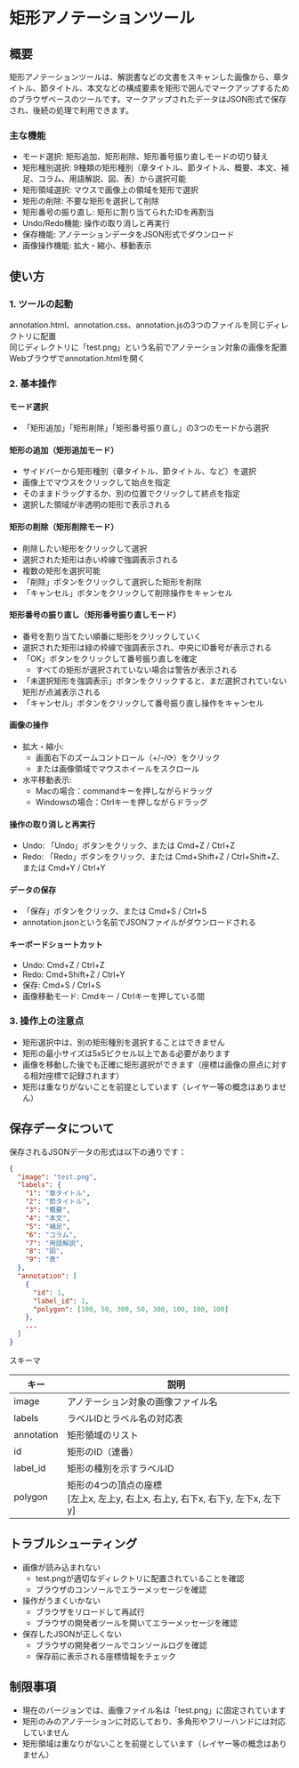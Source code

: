 矩形アノテーションツール
===
## 概要

矩形アノテーションツールは、解説書などの文書をスキャンした画像から、章タイトル、節タイトル、本文などの構成要素を矩形で囲んでマークアップするためのブラウザベースのツールです。マークアップされたデータはJSON形式で保存され、後続の処理で利用できます。

### 主な機能

- モード選択: 矩形追加、矩形削除、矩形番号振り直しモードの切り替え
- 矩形種別選択: 9種類の矩形種別（章タイトル、節タイトル、概要、本文、補足、コラム、用語解説、図、表）から選択可能
- 矩形領域選択: マウスで画像上の領域を矩形で選択
- 矩形の削除: 不要な矩形を選択して削除
- 矩形番号の振り直し: 矩形に割り当てられたIDを再割当
- Undo/Redo機能: 操作の取り消しと再実行
- 保存機能: アノテーションデータをJSON形式でダウンロード
- 画像操作機能: 拡大・縮小、移動表示

## 使い方

### 1. ツールの起動

annotation.html、annotation.css、annotation.jsの3つのファイルを同じディレクトリに配置  
同じディレクトリに「test.png」という名前でアノテーション対象の画像を配置  
Webブラウザでannotation.htmlを開く  

### 2. 基本操作

#### モード選択
- 「矩形追加」「矩形削除」「矩形番号振り直し」の3つのモードから選択

#### 矩形の追加（矩形追加モード）
- サイドバーから矩形種別（章タイトル、節タイトル、など）を選択  
- 画像上でマウスをクリックして始点を指定  
- そのままドラッグするか、別の位置でクリックして終点を指定
- 選択した領域が半透明の矩形で表示される

#### 矩形の削除（矩形削除モード）
- 削除したい矩形をクリックして選択
- 選択された矩形は赤い枠線で強調表示される
- 複数の矩形を選択可能
- 「削除」ボタンをクリックして選択した矩形を削除
- 「キャンセル」ボタンをクリックして削除操作をキャンセル

#### 矩形番号の振り直し（矩形番号振り直しモード）
- 番号を割り当てたい順番に矩形をクリックしていく
- 選択された矩形は緑の枠線で強調表示され、中央にID番号が表示される
- 「OK」ボタンをクリックして番号振り直しを確定
  - すべての矩形が選択されていない場合は警告が表示される
- 「未選択矩形を強調表示」ボタンをクリックすると、まだ選択されていない矩形が点滅表示される
- 「キャンセル」ボタンをクリックして番号振り直し操作をキャンセル

#### 画像の操作
- 拡大・縮小:
    - 画面右下のズームコントロール（+/-/⟳）をクリック
    - または画像領域でマウスホイールをスクロール
- 水平移動表示:
    - Macの場合：commandキーを押しながらドラッグ
    - Windowsの場合：Ctrlキーを押しながらドラッグ

#### 操作の取り消しと再実行
- Undo: 「Undo」ボタンをクリック、または Cmd+Z / Ctrl+Z
- Redo: 「Redo」ボタンをクリック、または Cmd+Shift+Z / Ctrl+Shift+Z、または Cmd+Y / Ctrl+Y

#### データの保存
- 「保存」ボタンをクリック、または Cmd+S / Ctrl+S
- annotation.jsonという名前でJSONファイルがダウンロードされる

#### キーボードショートカット
- Undo: Cmd+Z / Ctrl+Z
- Redo: Cmd+Shift+Z / Ctrl+Y
- 保存: Cmd+S / Ctrl+S
- 画像移動モード: Cmdキー / Ctrlキーを押している間

### 3. 操作上の注意点

- 矩形選択中は、別の矩形種別を選択することはできません
- 矩形の最小サイズは5x5ピクセル以上である必要があります
- 画像を移動した後でも正確に矩形選択ができます（座標は画像の原点に対する相対座標で記録されます）
- 矩形は重なりがないことを前提としています（レイヤー等の概念はありません）

## 保存データについて

保存されるJSONデータの形式は以下の通りです：

```json
{
  "image": "test.png",
  "labels": {
    "1": "章タイトル",
    "2": "節タイトル",
    "3": "概要",
    "4": "本文",
    "5": "補足",
    "6": "コラム",
    "7": "用語解説",
    "8": "図",
    "9": "表"
  },
  "annotation": [
    {
      "id": 1,
      "label_id": 1,
      "polygon": [100, 50, 300, 50, 300, 100, 100, 100]
    },
    ...
  ]
}
```

スキーマ

|キー|説明|
|--|--|
|image|アノテーション対象の画像ファイル名|
|labels|ラベルIDとラベル名の対応表|
|annotation|矩形領域のリスト|
|id|矩形のID（連番）|
|label_id|矩形の種別を示すラベルID|
|polygon|矩形の4つの頂点の座標 <br>[左上x, 左上y, 右上x, 右上y, 右下x, 右下y, 左下x, 左下y]|

## トラブルシューティング
- 画像が読み込まれない
    - test.pngが適切なディレクトリに配置されていることを確認
    - ブラウザのコンソールでエラーメッセージを確認
- 操作がうまくいかない
    - ブラウザをリロードして再試行
    - ブラウザの開発者ツールを開いてエラーメッセージを確認
- 保存したJSONが正しくない
    - ブラウザの開発者ツールでコンソールログを確認
    - 保存前に表示される座標情報をチェック

## 制限事項
- 現在のバージョンでは、画像ファイル名は「test.png」に固定されています
- 矩形のみのアノテーションに対応しており、多角形やフリーハンドには対応していません
- 矩形領域は重なりがないことを前提としています（レイヤー等の概念はありません）